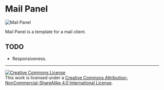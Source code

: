 # Mail Panel

![Mail Panel](https://cdn.rawgit.com/mobihack/mail-panel-design/42aeab56/docs/mail-panel-screenshot.png)


Mail Panel is a template for a mail client.

## TODO
 * Responsiveness.

***

[![Creative Commons License](https://i.creativecommons.org/l/by-nc-sa/4.0/80x15.png)](http://creativecommons.org/licenses/by-nc-sa/4.0/)  
This work is licensed under a [Creative Commons Attribution-NonCommercial-ShareAlike 4.0 International License](http://creativecommons.org/licenses/by-nc-sa/4.0/).
